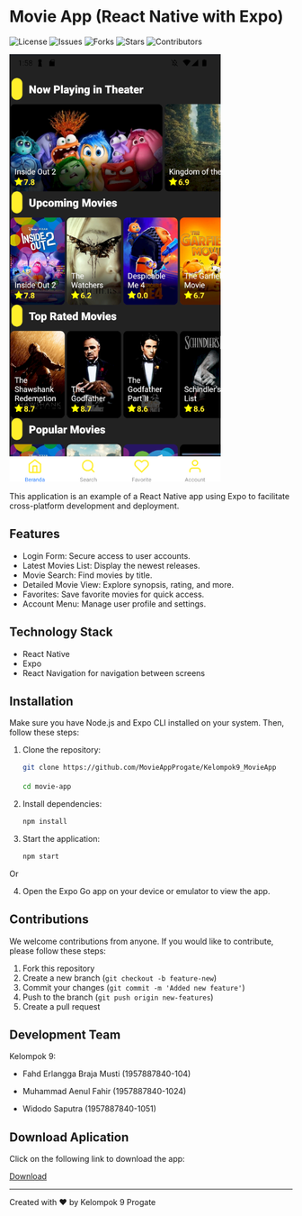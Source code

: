 # Movie App (React Native with Expo)

![License](https://img.shields.io/github/license/MovieAppProgate/Kelompok9_MovieApp)
![Issues](https://img.shields.io/github/issues/MovieAppProgate/Kelompok9_MovieApp)
![Forks](https://img.shields.io/github/forks/MovieAppProgate/Kelompok9_MovieApp)
![Stars](https://img.shields.io/github/stars/MovieAppProgate/Kelompok9_MovieApp)
![Contributors](https://img.shields.io/github/contributors/MovieAppProgate/Kelompok9_MovieApp)

![Preview](./assets/preview.png)

This application is an example of a React Native app using Expo to facilitate cross-platform development and deployment.

## Features

- Login Form: Secure access to user accounts.
- Latest Movies List: Display the newest releases.
- Movie Search: Find movies by title.
- Detailed Movie View: Explore synopsis, rating, and more.
- Favorites: Save favorite movies for quick access.
- Account Menu: Manage user profile and settings.

## Technology Stack

- React Native
- Expo
- React Navigation for navigation between screens

## Installation

Make sure you have Node.js and Expo CLI installed on your system. Then, follow these steps:

1. Clone the repository:

   ```bash
   git clone https://github.com/MovieAppProgate/Kelompok9_MovieApp
   
   cd movie-app

2. Install dependencies:
   ```bash
   npm install
   
4. Start the application:
   ```bash
   npm start
   
 Or
   
4. Open the Expo Go app on your device or emulator to view the app.

## Contributions

We welcome contributions from anyone. If you would like to contribute, please follow these steps:

1. Fork this repository
2. Create a new branch (`git checkout -b feature-new`)
3. Commit your changes (`git commit -m 'Added new feature'`)
4. Push to the branch (`git push origin new-features`)
5. Create a pull request

## Development Team

 Kelompok 9: 
 
- Fahd Erlangga Braja Musti (1957887840-104)

- Muhammad Aenul Fahir (1957887840-1024)

- Widodo Saputra (1957887840-1051)


## Download Aplication
   Click on the following link to download the app:
   
   [Download](https://s.id/MovieProgate9)

---
Created with ❤️ by Kelompok 9 Progate
   
   

   
